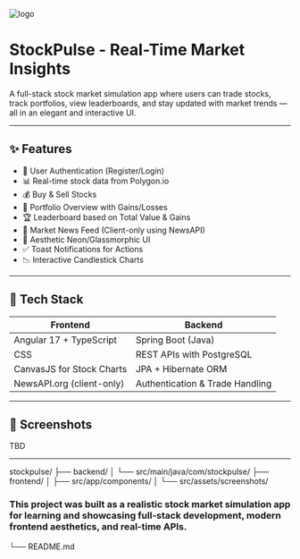 ![logo](https://github.com/user-attachments/assets/5af1f30f-b8b3-4834-8abb-6d10632d914d)

# StockPulse - Real-Time Market Insights

A full-stack stock market simulation app where users can trade stocks, track portfolios, view leaderboards, and stay updated with market trends — all in an elegant and interactive UI.

---

## ✨ Features

- 🔐 User Authentication (Register/Login)
- 📊 Real-time stock data from Polygon.io
- 💰 Buy & Sell Stocks
- 🧾 Portfolio Overview with Gains/Losses
- 🏆 Leaderboard based on Total Value & Gains
- 📰 Market News Feed (Client-only using NewsAPI)
- 🌙 Aesthetic Neon/Glassmorphic UI
- ✅ Toast Notifications for Actions
- 📉 Interactive Candlestick Charts

---

## 🚀 Tech Stack

| Frontend                      | Backend                           |
|------------------------------|------------------------------------|
| Angular 17 + TypeScript      | Spring Boot (Java)                |
| CSS | REST APIs with PostgreSQL         |
| CanvasJS for Stock Charts    | JPA + Hibernate ORM               |
| NewsAPI.org (client-only)    | Authentication & Trade Handling  |

---

## 📸 Screenshots

TBD

---


stockpulse/
├── backend/
│   └── src/main/java/com/stockpulse/
├── frontend/
│   ├── src/app/components/
│   └── src/assets/screenshots/

### This project was built as a realistic stock market simulation app for learning and showcasing full-stack development, modern frontend aesthetics, and real-time APIs.
└── README.md
